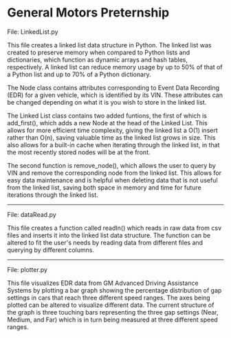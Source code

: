 # General Motors Preternship

File: LinkedList.py

This file creates a linked list data structure in Python. The linked list was created to preserve memory when compared to Python lists and dictionaries, which function as dynamic arrays and hash tables, respectively. A linked list can reduce memory usage by up to 50% of that of a Python list and up to 70% of a Python dictionary. 

The Node class contains attributes corresponding to Event Data Recording (EDR) for a given vehicle, which is identified by its VIN. These attributes can be changed depending on what it is you wish to store in the linked list. 

The Linked List class contains two added funtions, the first of which is add_first(), which adds a new Node at the head of the Linked List. This allows for more efficient time complexity, giving the linked list a O(1) insert rather than O(n), saving valuable time as the linked list grows in size. This also allows for a built-in cache when iterating through the linked list, in that the most recently stored nodes will be at the front.

The second function is remove_node(), which allows the user to query by VIN and remove the corresponding node from the linked list. This allows for easy data maintenance and is helpful when deleting data that is not useful from the linked list, saving both space in memory and time for future iterations through the linked list.

---------------------------------------------------------------

File: dataRead.py

This file creates a function called readIn() which reads in raw data from csv files and inserts it into the linked list data structure. The function can be altered to fit the user's needs by reading data from different files and querying by different columns.

---------------------------------------------------------------

File: plotter.py

This file visualizes EDR data from GM Advanced Driving Assistance Systems by plotting a bar graph showing the percentage distribution of gap settings in cars that reach three different speed ranges. The axes being plotted can be altered to visualize different data. The current structure of the graph is three touching bars representing the three gap settings (Near, Medium, and Far) which is in turn being measured at three different speed ranges.
